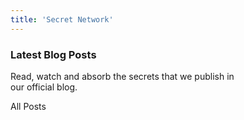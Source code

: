 ```yaml
---
title: 'Secret Network'
---
```



<!-- Hero Video -->
<column class="card-variant" mode="normal">

<block>

<hero-video />

</block>

</column>

<!-- Getting started -->

<column>

<block>

<card-simple-dynamic class="orientation-horizontal accent-purple" cardId="card_1" imageWidth="1200" imageHeight="500"/>

</block>

</column>

<!-- Card collection -->
<column class="spacer-s" number="3" number-m="1" number-s="1">

<block>

<card-simple-dynamic class="orientation-vertical accent-blue" cardId="card_2" imageWidth="630" imageHeight="500"/>

</block>

<block>

<card-simple-dynamic class="orientation-vertical accent-green" cardId="card_3" imageWidth="630" imageHeight="500"/>

</block>

<block>

<card-simple-dynamic class="orientation-vertical accent-orange" cardId="card_4" imageWidth="630" imageHeight="500"/>

</block>

</column>

<column class="spacer-s">
<block>
<!-- Want to build a better internet -->
<home-explainer />
</block>
</column>

<column mode="full">

<block class="no-padding">

<!-- Announcement -->
<home-announcements location="top" />

</block>

</column>

<!-- Block header -->
<column class="block-header" number="2" number-m="1" number-s="1">

<block>

### Latest Blog Posts
  
Read, watch and absorb the secrets that we publish in<br/>our official blog.

</block>

<block>

<btn url="/blog/">All Posts</btn>

</block>

</column>

<!-- Blog cards -->
<column class="spacer-s">

<block>

<blog-latest-posts class="latest-blog-cards"></blog-latest-posts>

</block>

</column>

<!-- Announcement -->

<column mode="full">

<block class="no-padding">

<!-- Announcement -->
<home-announcements location="bottom" />

</block>

</column>

<column mode="full">

<block>

<!-- Home featured media -->
<home-featured-media></home-featured-media>

</block>

</column>

<!-- media channels -->
<column class="spacer-s">

<block>

<media-channels></media-channels>

</block>

</column>
